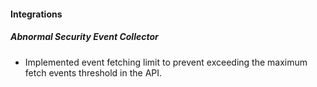 
#### Integrations

##### Abnormal Security Event Collector

- Implemented event fetching limit to prevent exceeding the maximum fetch events threshold in the API.